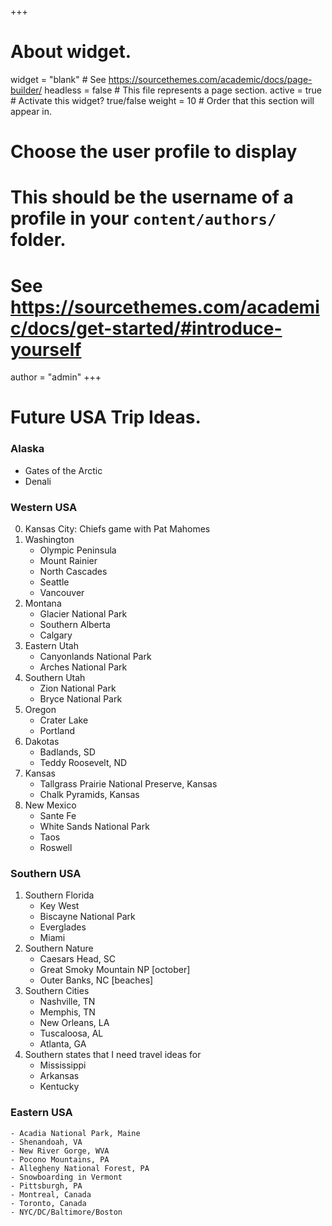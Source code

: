 +++
# About widget.
widget = "blank"  # See https://sourcethemes.com/academic/docs/page-builder/
headless = false  # This file represents a page section.
active = true  # Activate this widget? true/false
weight = 10  # Order that this section will appear in.

# Choose the user profile to display
# This should be the username of a profile in your `content/authors/` folder.
# See https://sourcethemes.com/academic/docs/get-started/#introduce-yourself
author = "admin"
+++

# Future USA Trip Ideas.
    
### Alaska

* Gates of the Arctic
* Denali

### Western USA

0. Kansas City: Chiefs game with Pat Mahomes
1. Washington
    - Olympic Peninsula
    - Mount Rainier
    - North Cascades
    - Seattle
    - Vancouver
2. Montana
    - Glacier National Park
    - Southern Alberta
    - Calgary
3. Eastern Utah
    - Canyonlands National Park
    - Arches National Park
4. Southern Utah
    - Zion National Park
    - Bryce National Park
5. Oregon
    - Crater Lake
    - Portland
6. Dakotas
    - Badlands, SD
    - Teddy Roosevelt, ND
7. Kansas
    - Tallgrass Prairie National Preserve, Kansas
    - Chalk Pyramids, Kansas
8. New Mexico
    - Sante Fe
    - White Sands National Park
    - Taos
    - Roswell
    
### Southern USA

1. Southern Florida
    - Key West
    - Biscayne National Park
    - Everglades
    - Miami
2. Southern Nature
    - Caesars Head, SC
    - Great Smoky Mountain NP [october]
    - Outer Banks, NC [beaches]
3. Southern Cities
    - Nashville, TN
    - Memphis, TN
    - New Orleans, LA
    - Tuscaloosa, AL
    - Atlanta, GA
4. Southern states that I need travel ideas for
    - Mississippi
    - Arkansas
    - Kentucky
    
### Eastern USA
    - Acadia National Park, Maine
    - Shenandoah, VA
    - New River Gorge, WVA
    - Pocono Mountains, PA 
    - Allegheny National Forest, PA
    - Snowboarding in Vermont
    - Pittsburgh, PA
    - Montreal, Canada
    - Toronto, Canada
    - NYC/DC/Baltimore/Boston
    

    

